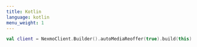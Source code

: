 ```yaml
---
title: Kotlin
language: kotlin
menu_weight: 1
---
```


```kotlin
val client = NexmoClient.Builder().autoMediaReoffer(true).build(this)
```